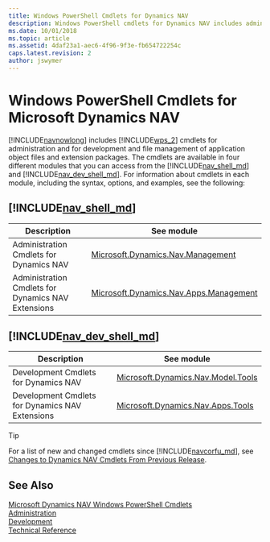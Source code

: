 ```yaml
---
title: Windows PowerShell Cmdlets for Dynamics NAV
description: Windows PowerShell cmdlets for Dynamics NAV includes administration, development, file management of application objects and extension packages.
ms.date: 10/01/2018
ms.topic: article
ms.assetid: 4daf23a1-aec6-4f96-9f3e-fb654722254c
caps.latest.revision: 2
author: jswymer
---
```

# Windows PowerShell Cmdlets for Microsoft Dynamics NAV
[!INCLUDE[navnowlong](includes/navnowlong_md.md)] includes [!INCLUDE[wps_2](includes/wps_2_md.md)] cmdlets for administration and for development and file management of application object files and extension packages. The cmdlets are available in four different modules that you can access from the [!INCLUDE[nav_shell_md](includes/nav_shell_md.md)] and [!INCLUDE[nav_dev_shell_md](includes/nav_dev_shell_md.md)]. For information about cmdlets in each module, including the syntax, options, and examples, see the following:

##  [!INCLUDE[nav_shell_md](includes/nav_shell_md.md)]

|  Description  |  See module  |
|---------------|--------------|  
| Administration Cmdlets for Dynamics NAV|[Microsoft.Dynamics.Nav.Management](/powershell/module/microsoft.dynamics.nav.management)|
| Administration Cmdlets for Dynamics NAV Extensions |[Microsoft.Dynamics.Nav.Apps.Management](/powershell/module/microsoft.dynamics.nav.apps.management)  |


## [!INCLUDE[nav_dev_shell_md](includes/nav_dev_shell_md.md)]

|  Description  |  See module  |
|---------------|--------------|
|  Development Cmdlets for Dynamics NAV  |[Microsoft.Dynamics.Nav.Model.Tools](/powershell/module/microsoft.dynamics.nav.model.tools)  |
| Development Cmdlets for Dynamics NAV Extensions |[Microsoft.Dynamics.Nav.Apps.Tools](/powershell/module/microsoft.dynamics.nav.apps.tools)  |

>[!TIP]
>For a list of new and changed cmdlets since [!INCLUDE[navcorfu_md](includes/navcorfu_md.md)], see [Changes to Dynamics NAV Cmdlets From Previous Release](Changes-to-Microsoft-Dynamics-NAV-Cmdlets-From-Previous-Release.md).

## See Also  
[Microsoft Dynamics NAV Windows PowerShell Cmdlets](Microsoft-Dynamics-NAV-Windows-PowerShell-Cmdlets.md)  
[Administration](Administration.md)  
[Development](Development.md)  
[Technical Reference](Technical-Reference.md)
